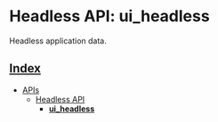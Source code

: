 # Headless API: ui_headless

Headless application data.

## [Index](../../README.md)
- [APIs](../README.md)
  - [Headless API](./README.md)
    - **[ui_headless](./ui_headless.md)**
